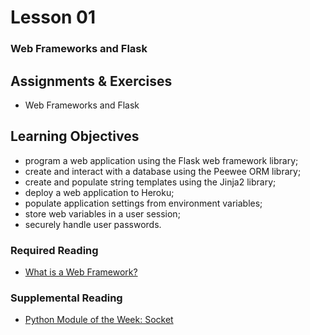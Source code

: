 # Lesson 01
### Web Frameworks and Flask

## Assignments & Exercises
* Web Frameworks and Flask

## Learning Objectives
* program a web application using the Flask web framework library;
* create and interact with a database using the Peewee ORM library;
* create and populate string templates using the Jinja2 library;
* deploy a web application to Heroku;
* populate application settings from environment variables;
* store web variables in a user session;
* securely handle user passwords.

### Required Reading
* [What is a Web Framework?](https://jeffknupp.com/blog/2014/03/03/what-is-a-web-framework/)

### Supplemental Reading
* [Python Module of the Week: Socket](https://pymotw.com/3/socket/)
